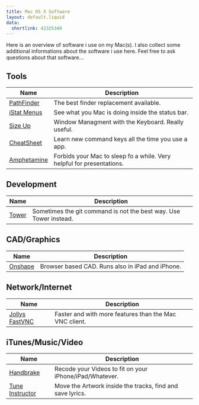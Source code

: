 ```yaml
---
title: Mac OS X Software
layout: default.liquid
data:
  shortlink: 42325340
---
```

Here is an overview of software i use on my Mac(s). I also collect some additional
informations about the software i use here. Feel free to ask questions about that
software...

## Tools

<table>
	<thead>
		<tr><th>Name</th><th>Description</th></tr>
	</thead>
	<tbody>
		<tr>
			<td><a href="https://www.cocoatech.com">PathFinder</a></td>
			<td>The best finder replacement available.</td>
		</tr>
		<tr>
			<td><a href="https://bjango.com/mac/istatmenus">iStat Menus</a></td>
			<td>See what you Mac is doing inside the status bar.</td>
		</tr>
		<tr>
			<td><a href="http://www.irradiatedsoftware.com/sizeup/">Size Up</a></td>
			<td>Window Managment with the Keyboard. Really useful.</td>
		</tr>
		<tr>
			<td><a href="https://mediaatelier.com/CheatSheet/">CheatSheet</a></td>
			<td>Learn new command keys all the time you use a app.</td>
		</tr>
		<tr>
			<td><a href="https://itunes.apple.com/app/amphetamine/id937984704?mt=12">Amphetamine</a></td>
			<td>Forbids your Mac to sleep fo a while. Very helpful for presentations.</td>
		</tr>
	</tbody>
</table>

## Development

<table>
	<thead>
		<tr><th>Name</th><th>Description</th></tr>
	</thead>
	<tbody>
		<tr>
			<td><a href="https://www.git-tower.com">Tower</a></td>
			<td>Sometimes the git command is not the best way. Use Tower instead.</td>
		</tr>
	</tbody>
</table>


## CAD/Graphics

<table>
	<thead>
		<tr><th>Name</th><th>Description</th></tr>
	</thead>
	<tbody>
		<tr>
			<td><a href="http://www.onshape.com">Onshape</a></td>
			<td>Browser based CAD. Runs also in iPad and iPhone.</td>
		</tr>
	</tbody>
</table>

## Network/Internet

<table>
	<thead>
		<tr><th>Name</th><th>Description</th></tr>
	</thead>
	<tbody>
		<tr>
			<td><a href="https://www.jinx.de/JollysFastVNC.html">Jollys FastVNC</a></td>
			<td>Faster and with more features than the Mac VNC client.</td>
		</tr>
	</tbody>
</table>

## iTunes/Music/Video

<table>
	<thead>
		<tr><th>Name</th><th>Description</th></tr>
	</thead>
	<tbody>
		<tr>
			<td><a href="https://handbrake.fr">Handbrake</a></td>
			<td>Recode your Videos to fit on your iPhone/iPad/Whatever.</td>
		</tr>
		<tr>
			<td><a href="https://www.tune-instructor.de">Tune Instructor</a></td>
			<td>Move the Artwork inside the tracks, find and save lyrics.</td>
		</tr>
	</tbody>
</table>
